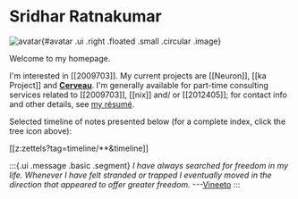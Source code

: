 # Sridhar Ratnakumar

![avatar](static/favicon.jpeg){#avatar .ui .right .floated .small .circular .image}

Welcome to my homepage. 

I'm interested in [[2009703]]. My current projects are [[Neuron]], [[ka Project]] and [**Cerveau**](https://www.cerveau.app/). I'm generally available for part-time consulting services related to [[2009703]], [[nix]] and/ or [[2012405]]; for contact info and other details, see [my résumé](./static/resume.pdf).

Selected timeline of notes presented below (for a complete index, click the tree icon above):

[[z:zettels?tag=timeline/**&timeline]]

:::{.ui .message .basic .segment}
*I have always searched for freedom in my life. Whenever I have felt stranded or trapped I eventually moved in the direction that appeared to offer greater freedom.* ---[Vineeto](http://actualfreedom.com.au/actualism/vineeto/vineeto.htm)
:::

